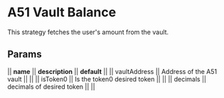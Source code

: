# A51 Vault Balance

This strategy fetches the user's amount from the vault.

## Params

|| **name**     || **description**              || **default** ||
|| vaultAddress || Address of the A51 vault     ||             ||
|| isToken0     || Is the token0 desired token  ||             ||
|| decimals     || decimals of desired token    ||             ||
